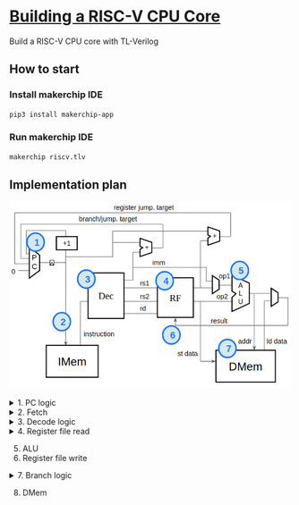 # [Building a RISC-V CPU Core](https://learning.edx.org/course/course-v1:LinuxFoundationX+LFD111x+1T2021/home)
Build a RISC-V CPU core with TL-Verilog

## How to start
### Install makerchip IDE
```bash
pip3 install makerchip-app
```
### Run makerchip IDE
```bash
makerchip riscv.tlv
```

## Implementation plan
![RISC-V_CPU_Block_Diagram](images/RISC-V_CPU_Block_Diagram.png)

<details>
  <summary>1. PC logic</summary>
  <img src="images/pc_logic/Initial_PC_logic.png">
</details>

<details>
  <summary>2. Fetch</summary>
  <img src="images/fetch/Instruction_memory_hookup.png">
</details>

<details>
  <summary>3. Decode logic</summary>
  <img src="images/decode_logic/Base_instruction_formats_showing_immediate_variants.png">
  <img src="images/decode_logic/Instruction_types_from_opcode_6-2___instr_6-2__.png">
  <img src="images/decode_logic/imm.png">
  <img src="images/decode_logic/Instruction_decode_table__with_needed_instructions_circled.png">
</details>

<details>
  <summary>4. Register file read</summary>
  <img src="images/register_file_read/The_provided_register_file_instantiation__before_you_modify_it_.png">
</details>

5. ALU
6. Register file write

<details>
  <summary>7. Branch logic</summary>
  <img src="images/branch_logic/Branch_logic_in_greater_detail.png">
  <table>
    <tr>
      <th>Instruction</th>
      <th>Meaning</th>
      <th>Condition Expression</th>
    </tr>
    <tr>
      <td>BEQ</td>
      <td>Branch if equal</td>
      <td>x1 == x2</td>
    </tr>
    <tr>
      <td>BNE</td>
      <td>Branch if not equal</td>
      <td>x1 != x2</td>
    </tr>
    <tr>
      <td>BLT</td>
      <td>Branch if less than</td>
      <td>(x1 < x2) ^ (x1[31] != x2[31])</td>
    </tr>
    <tr>
      <td>BGE</td>
      <td>Branch if greater than or equal</td>
      <td>(x1 >= x2) ^ (x1[31] != x2[31])</td>
    </tr>
    <tr>
      <td>BLTU</td>
      <td>Branch if less than, unsigned</td>
      <td>x1 < x2</td>
    </tr>
    <tr>
      <td>BGEU</td>
      <td>Branch if greater than or equal, unsigned</td>
      <td>x1 >= x2</td>
    </tr>
  </table>
  <img src="images/branch_logic/Branch_taken_logic_diagram.png">
</details>

8. DMem
